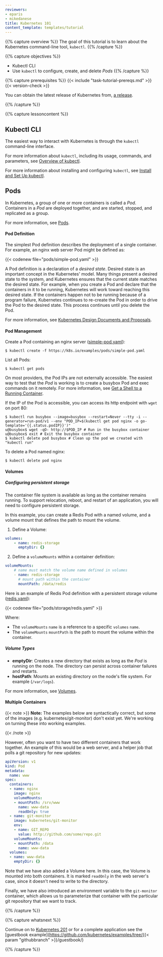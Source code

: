 ```yaml
---
reviewers:
- eparis
- mikedanese
title: Kubernetes 101
content_template: templates/tutorial
---
```



{{% capture overview %}}
The goal of this tutorial is to learn about the Kubernetes command-line tool, `kubectl`.
{{% /capture %}}

{{% capture objectives %}}
* Kubectl CLI
* Use `kubectl` to configure, create, and delete _Pods_
{{% /capture %}}

{{% capture prerequisites %}}
{{< include "task-tutorial-prereqs.md" >}} {{< version-check >}}

You can obtain the latest release of Kubernetes from, [a release](https://github.com/kubernetes/kubernetes/releases).

{{% /capture %}}

{{% capture lessoncontent %}}

## Kubectl CLI

The easiest way to interact with Kubernetes is through the `kubectl` command-line interface.

For more information about `kubectl`, including its usage, commands, and parameters, see [Overview of kubectl](/docs/reference/kubectl/overview/).

For more information about installing and configuring `kubectl`, see [Install and Set Up kubectl](/docs/tasks/tools/install-kubectl/).

## Pods

In Kubernetes, a group of one or more containers is called a _Pod_. Containers in a _Pod_ are deployed together, and are started, stopped, and replicated as a group.

For more information, see [Pods](/docs/concepts/workloads/pods/pod/).

#### Pod Definition

The simplest Pod definition describes the deployment of a single container. For example, an nginx web server Pod might be defined as:

{{< codenew file="pods/simple-pod.yaml" >}}

A Pod definition is a declaration of a _desired state_.  Desired state is an important concept in the Kubernetes' model.  Many things present a desired state to the system, and Kubernetes ensures that the current state matches the desired state.  For example, when you create a Pod and declare that the containers in it to be running, Kubernetes will work toward reaching this desired state. If the containers happen not to be running because of a program failure, Kubernetes continues to re-create the Pod in order to drive the Pod to the desired state. This process continues until you delete the Pod.

For more information, see [Kubernetes Design Documents and Proposals](https://github.com/kubernetes/community/blob/master/contributors/design-proposals/README.md).


#### Pod Management

Create a Pod containing an nginx server ([simple-pod.yaml](/examples/pods/simple-pod.yaml)):

```shell
$ kubectl create -f https://k8s.io/examples/pods/simple-pod.yaml
```

List all Pods:

```shell
$ kubectl get pods
```

On most providers, the Pod IPs are not externally accessible. The easiest way to test that the _Pod_ is working is to create a busybox Pod and exec commands on it remotely. For more information, see [Get a Shell to a Running Container](/docs/tasks/debug-application-cluster/get-shell-running-container/).

If the IP of the Pod is accessible, you can access its http endpoint with `wget` on port 80:

```shell
$ kubectl run busybox --image=busybox --restart=Never --tty -i --generator=run-pod/v1 --env "POD_IP=$(kubectl get pod nginx -o go-template='{{.status.podIP}}')"
u@busybox$ wget -qO- http://$POD_IP # Run in the busybox container
u@busybox$ exit # Exit the busybox container
$ kubectl delete pod busybox # Clean up the pod we created with "kubectl run"

```

To delete a Pod named nginx:

```shell
$ kubectl delete pod nginx
```

#### Volumes

##### Configuring persistent storage

The container file system is available as long as the container remains running. To support relocation, reboot, and restart of an application, you will need to configure persistent storage.

In this example, you can create a Redis Pod with a named volume, and a volume mount that defines the path to mount the volume.

1. Define a Volume:

```yaml
volumes:
    - name: redis-storage
      emptyDir: {}
```

2. Define a `volumeMounts` within a container definition:

```yaml
volumeMounts:
    # name must match the volume name defined in volumes
    - name: redis-storage
      # mount path within the container
      mountPath: /data/redis
```

Here is an example of Redis Pod definition with a persistent storage volume ([redis.yaml](/examples/pods/storage/redis.yaml)):

{{< codenew file="pods/storage/redis.yaml" >}}

Where:

- The `volumeMounts` `name` is a reference to a specific  `volumes` `name`.
- The `volumeMounts` `mountPath` is the path to mount the volume within the container.

##### Volume Types

- **emptyDir**: Creates a new directory that exists as long as the _Pod_ is running on the node. The directory can persist across container failures and restarts.
- **hostPath**: Mounts an existing directory on the node's file system. For example (`/var/logs`).

For more information, see [Volumes](/docs/concepts/storage/volumes/).


#### Multiple Containers

{{< note >}}
**Note:** The examples below are syntactically correct, but some of the images (e.g. kubernetes/git-monitor) don't exist yet.  We're working on turning these into working examples.

{{< /note >}}

However, often you want to have two different containers that work together.  An example of this would be a web server, and a helper job that polls a git repository for new updates:

```yaml
apiVersion: v1
kind: Pod
metadata:
  name: www
spec:
  containers:
  - name: nginx
    image: nginx
    volumeMounts:
    - mountPath: /srv/www
      name: www-data
      readOnly: true
  - name: git-monitor
    image: kubernetes/git-monitor
    env:
    - name: GIT_REPO
      value: http://github.com/some/repo.git
    volumeMounts:
    - mountPath: /data
      name: www-data
  volumes:
  - name: www-data
    emptyDir: {}
```

Note that we have also added a Volume here.  In this case, the Volume is mounted into both containers.  It is marked `readOnly` in the web server's case, since it doesn't need to write to the directory.

Finally, we have also introduced an environment variable to the `git-monitor` container, which allows us to parameterize that container with the particular git repository that we want to track.

{{% /capture %}}

{{% capture whatsnext %}}

Continue on to [Kubernetes 201](/docs/tutorials/k8s201/) or
for a complete application see the [guestbook example](https://github.com/kubernetes/examples/tree/{{< param "githubbranch" >}}/guestbook/)

{{% /capture %}}
